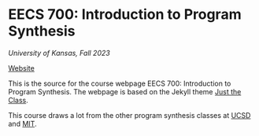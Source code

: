 # EECS 700: Introduction to Program Synthesis

_University of Kansas, Fall 2023_

[Website](https://qsunstats.github.io/course-template)

This is the source for the course webpage EECS 700: Introduction to Program Synthesis. The webpage is based on the Jekyll theme [Just the Class](https://github.com/kevinlin1/just-the-class).

This course draws a lot from the other program synthesis classes at [UCSD](https://github.com/nadia-polikarpova/cse291-program-synthesis/) and [MIT](https://people.csail.mit.edu/asolar/SynthesisCourse/index.htm).
